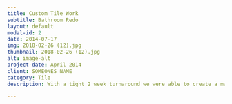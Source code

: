 ```yaml
---
title: Custom Tile Work
subtitle: Bathroom Redo
layout: default
modal-id: 2
date: 2014-07-17
img: 2018-02-26 (12).jpg
thumbnail: 2018-02-26 (12).jpg
alt: image-alt
project-date: April 2014
client: SOMEONES NAME
category: Tile
description: With a tight 2 week turnaround we were able to create a master piece of marble and mahogony that the client had been dreaming about for years. 

---
```

